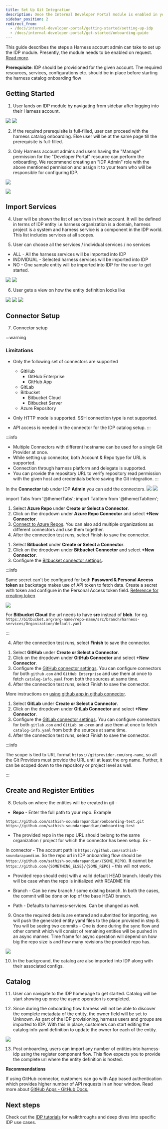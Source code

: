 ```yaml
---
title: Set Up Git Integration
description: Once the Internal Developer Portal module is enabled in your account, follow these steps to add a Git integration.
sidebar_position: 2
redirect_from:
  - /docs/internal-developer-portal/getting-started/setting-up-idp
  - /docs/internal-developer-portal/get-started/onboarding-guide
---
```


<DocsTag  backgroundColor= "#cbe2f9" text="Tutorial"  textColor="#0b5cad"  />

This guide describes the steps a Harness account admin can take to set up the IDP module. Presently, the module needs to be enabled on request. [Read more](./enabling-module.md).

**Prerequisite**: IDP should be provisioned for the given account. The required resources, services, configurations etc. should be in place before starting the harness catalog onboarding flow

## Getting Started

1. User lands on IDP module by navigating from sidebar after logging into their Harness account.

![](static/option1.png)
![](static/option2.png)

2. If the required prerequisite is full-filled, user can proceed with the harness catalog onboarding. Else user will be at the same page till the prerequisite is full-filled.

3. Only Harness account admins and users having the "Manage" permission for the "Developer Portal" resource can perform the onboarding. We recommend creating an "IDP Admin" role with the above mentioned permission and assign it to your team who will be responsible for configuring IDP.

![](static/idp-roles.png)

![](static/first_step.png)

## Import Services

4. User will be shown the list of services in their account. It will be defined in terms of IDP entity i.e harness organization is a domain, harness project is a system and harness service is a component in the IDP world. This list includes services at all scopes.

5. User can choose all the services / individual services / no services

- ALL - All the harness services will be imported into IDP
- INDIVIDUAL - Selected harness services will be imported into IDP
- NO - One sample entity will be imported into IDP for the user to get started.

![](static/select_individual.png)
![](static/select_all.png)

6. User gets a view on how the entity definition looks like

![](static/all_sel.png)
![](static/ind_sel.png)
![](static/sample_flow.png)

## Connector Setup

7. Connector setup

:::warning

### Limitations

- Only the following set of connectors are supported

  - GitHub
    - GitHub Enterprise
    - GitHub App
  - GitLab
  - Bitbucket
    - Bitbucket Cloud
    - Bitbucket Server
  - Azure Repository

- Only HTTP mode is supported. SSH connection type is not supported.
- API access is needed in the connector for the IDP catalog setup.
  :::

:::info

- Multiple Connectors with different hostname can be used for a single Git Provider at once.
- While setting up connector, both Account & Repo type for URL is supported.
- Connection through harness platform and delegate is supported.
- You can provide the repository URL to verify repository read permission with the given host and credentials before saving the Git integration.
  :::

In the **Connector** tab under IDP **Admin** you can add the connectors.
![](static/admin.png)
![](static/connector.png)

import Tabs from '@theme/Tabs';
import TabItem from '@theme/TabItem';

<Tabs queryString="Connector">
<TabItem value="azure-connector" label="Azure Repository">

1. Select **Azure Repo** under **Create or Select a Connector**.
2. Click on the dropdown under **Azure Repo Connector** and select **+New Connector**.
3. [Connect to Azure Repos](https://developer.harness.io/docs/platform/connectors/code-repositories/connect-to-a-azure-repo). You can also add multiple organizations as different connectors and use them together.
4. After the connection test runs, select Finish to save the connector.

</TabItem>
<TabItem value="bitbucket-connector" label="Bitbucket">

1. Select **Bitbucket** under **Create or Select a Connector**.
2. Click on the dropdown under **Bitbucket Connector** and select **+New Connector**.
3. Configure the [Bitbucket connector settings](https://developer.harness.io/docs/platform/connectors/code-repositories/ref-source-repo-provider/bitbucket-connector-settings-reference).

:::info

Same secret can't be configured for both **Password & Personal Access token** as backstage makes use of API token to fetch data.
Create a secret with token and configure in the Personal Access token field. [Reference for creating token](https://confluence.atlassian.com/bitbucketserver/personal-access-tokens-939515499.html)

![](./static/bitbucket-connector.png)

For **Bitbucket Cloud** the url needs to have **src** instead of **blob**. for eg. `https://bitbucket.org/org-name/repo-name/src/branch/harness-services/Organization/default.yaml`

:::

4. After the connection test runs, select **Finish** to save the connector.

</TabItem>
<TabItem value="github-connector" label="GitHub">

1. Select **GitHub** under **Create or Select a Connector**.
2. Click on the dropdown under **GitHub Connector** and select **+New Connector**.
3. Configure the [GitHub connector settings](https://developer.harness.io/docs/platform/connectors/code-repositories/ref-source-repo-provider/git-hub-connector-settings-reference). You can configure connectors for both `github.com` and `GitHub Enterprise` and use them at once to fetch `catalog-info.yaml` from both the sources at same time.
4. After the connection test runs, select Finish to save the connector.

More instructions on [using github app in github connector](https://developer.harness.io/docs/platform/connectors/code-repositories/git-hub-app-support).

</TabItem>
<TabItem value="gitlab-connector" label="GitLab">

1. Select **GitLab** under **Create or Select a Connector**.
2. Click on the dropdown under **GitLab Connector** and select **+New Connector**.
3. Configure the [GitLab connector settings](https://developer.harness.io/docs/platform/connectors/code-repositories/ref-source-repo-provider/git-lab-connector-settings-reference). You can configure connectors for both `gitlab.com` and `GitLab on-prem` and use them at once to fetch `catalog-info.yaml` from both the sources at same time.
4. After the connection test runs, select Finish to save the connector.

</TabItem>
</Tabs>

:::info

The scope is tied to URL format `https://gitprovider.com/org-name`, so all the Git Providers must provide the URL until at least the org name. Further, it can be scoped down to the repository or project level as well.

:::

## Create and Register Entities

8. Details on where the entities will be created in git -

- **Repo** - Enter the full path to your repo. Example

```
https://github.com/sathish-soundarapandian/onboarding-test.git
https://github.com/sathish-soundarapandian/onboarding-test
```

- The provided repo in the repo URL should belong to the same organization / project for which the connector has been setup. Ex -

In connector - The account path is `https://github.com/sathish-soundarapandian`. So the repo url in IDP onboarding flow should be `https://github.com/sathish-soundarapandian/{SOME_REPO}`. It cannot be `https://github.com/{SOMETHING_ELSE}/{SOME_REPO}` - this will not work.

- Provided repo should exist with a valid default HEAD branch. Ideally this will be case when the repo is initialized with README file

- Branch - Can be new branch / some existing branch. In both the cases, the commit will be done on top of the base HEAD branch.

- Path - Defaults to harness-services. Can be changed as well.

9. Once the required details are entered and submitted for importing, we will push the generated entity yaml files to the place provided in step 8. You will be seeing two commits - One is done during the sync flow and other commit which will consist of remaining entities will be pushed in an async manner. Time frame for async operation will depend on how big the repo size is and how many revisions the provided repo has.

![](static/success.png)

10. In the background, the catalog are also imported into IDP along with their associated configs.

## Catalog

11. User can navigate to the IDP homepage to get started. Catalog will be start showing up once the async operation is completed.

12. Since during the onboarding flow harness will not be able to discover the complete metadata of the entity, the owner field will be set to Unknown. As part of the IDP provisioning, harness users and groups are imported to IDP. With this in place, customers can start editing the catalog info yaml definition to update the owner for each of the entity.

![](static/catalog.png)

13. Post onboarding, users can import any number of entities into harness-idp using the register component flow. This flow expects you to provide the complete url where the entity definition is hosted.

**Recommendations**

If using GitHub connector, customers can go with App based authentication which provides higher number of API requests in an hour window. Read more about [GitHub Apps - GitHub Docs.](https://docs.github.com/en/apps/creating-github-apps/setting-up-a-github-app/rate-limits-for-github-apps)

## Next steps

Check out the [IDP tutorials](/docs/category/idp-tutorials) for walkthroughs and deep dives into specific IDP use cases.

